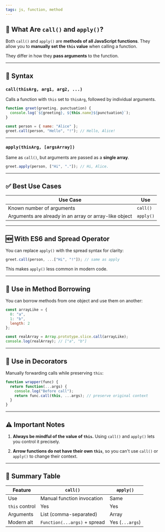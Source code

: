 ```yaml
---
tags: js, function, method
---
```


## 🔧 What Are `call()` and `apply()`?

Both `call()` and `apply()` are **methods of all JavaScript functions**. They allow you to **manually set the `this` value** when calling a function.

They differ in how they **pass arguments** to the function.

---

## 📌 Syntax

### `call(thisArg, arg1, arg2, ...)`

Calls a function with `this` set to `thisArg`, followed by individual arguments.

```js
function greet(greeting, punctuation) {
  console.log(`${greeting}, ${this.name}${punctuation}`);
}

const person = { name: "Alice" };
greet.call(person, "Hello", "!"); // Hello, Alice!
```

---

### `apply(thisArg, [argsArray])`

Same as `call()`, but arguments are passed as a **single array**.

```js
greet.apply(person, ["Hi", "."]); // Hi, Alice.
```

---

## ✅ Best Use Cases

|Use Case|Use|
|---|---|
|Known number of arguments|`call()`|
|Arguments are already in an array or array-like object|`apply()`|

---

## 🆕 With ES6 and Spread Operator

You can replace `apply()` with the spread syntax for clarity:

```js
greet.call(person, ...["Hi", "!"]); // same as apply
```

This makes `apply()` less common in modern code.

---

## 🔄 Use in Method Borrowing

You can borrow methods from one object and use them on another:

```js
const arrayLike = {
  0: "a",
  1: "b",
  length: 2
};

const realArray = Array.prototype.slice.call(arrayLike);
console.log(realArray); // ["a", "b"]
```

---

## 🧠 Use in Decorators

Manually forwarding calls while preserving `this`:

```js
function wrapper(func) {
  return function(...args) {
    console.log("Before call");
    return func.call(this, ...args); // preserve original context
  }
}
```

---

## ⚠️ Important Notes

1. **Always be mindful of the value of `this`.** Using `call()` and `apply()` lets you control it precisely.
    
2. **Arrow functions do not have their own `this`**, so you can't use `call()` or `apply()` to change their context.
    

---

## 🔐 Summary Table

|Feature|`call()`|`apply()`|
|---|---|---|
|Use|Manual function invocation|Same|
|`this` control|Yes|Yes|
|Arguments|List (comma-separated)|Array|
|Modern alt|`Function(...args)` + spread|Yes (`...args`)|